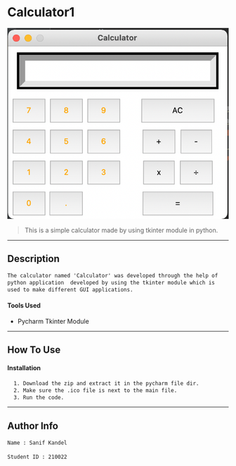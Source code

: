 # Calculator1


![Calculator](https://github.com/SanifKandel/Calculator1/blob/master/Screen%20Shot%202021-05-02%20at%208.56.45%20PM.png)

> This is a simple calculator made by using tkinter module in python.

---


## Description

	The calculator named 'Calculator' was developed through the help of python application  developed by using the tkinter module which is used to make different GUI applications.

#### Tools Used

- Pycharm
      Tkinter Module
---

## How To Use

#### Installation

      1. Download the zip and extract it in the pycharm file dir.
      2. Make sure the .ico file is next to the main file.
      3. Run the code.
	
---


## Author Info

    Name : Sanif Kandel

    Student ID : 210022




